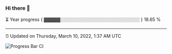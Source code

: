 ### Hi there 👋

⏳ Year progress { ▓▓▓▓▓░░░░░░░░░░░░░░░░░░░░░░░░░ } 18.65 %

---

⏰ Updated on Thursday, March 10, 2022, 1:37 AM UTC

![Progress Bar CI](https://github.com/arthurbuhl/arthurbuhl/workflows/Progress%20Bar%20CI/badge.svg)

